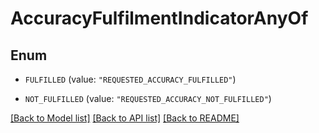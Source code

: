 # AccuracyFulfilmentIndicatorAnyOf

## Enum


* `FULFILLED` (value: `"REQUESTED_ACCURACY_FULFILLED"`)

* `NOT_FULFILLED` (value: `"REQUESTED_ACCURACY_NOT_FULFILLED"`)


[[Back to Model list]](../README.md#documentation-for-models) [[Back to API list]](../README.md#documentation-for-api-endpoints) [[Back to README]](../README.md)


